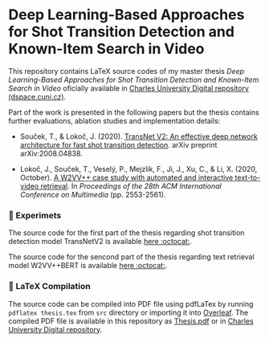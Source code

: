 # Deep Learning-Based Approaches for Shot Transition Detection and Known-Item Search in Video


This repository contains LaTeX source codes of my master thesis *Deep Learning-Based Approaches for Shot Transition Detection and Known-Item Search in Video* oficially available in [Charles University Digital repository (dspace.cuni.cz)](https://dspace.cuni.cz/handle/20.500.11956/121024).


Part of the work is presented in the following papers but the thesis contains further evaluations, ablation studies and implementation details:

- Souček, T., & Lokoč, J. (2020). [TransNet V2: An effective deep network architecture for fast shot transition detection](https://arxiv.org/abs/2008.04838). arXiv preprint arXiv:2008.04838.

- Lokoč, J., Souček, T., Veselý, P., Mejzlík, F., Ji, J., Xu, C., & Li, X. (2020, October). [A W2VV++ case study with automated and interactive text-to-video retrieval](https://dl.acm.org/doi/10.1145/3394171.3414002). In *Proceedings of the 28th ACM International Conference on Multimedia* (pp. 2553-2561).


### :floppy_disk: Experimets

The source code for the first part of the thesis regarding shot transition detection model TransNetV2 is available [here :octocat:](https://github.com/soCzech/TransNetV2).

The source code for the sencond part of the thesis regarding text retrieval model W2VV++BERT is available [here :octocat:](https://github.com/soCzech/w2vvpp_bert).


### :closed_book:	LaTeX Compilation

The source code can be compiled into PDF file using pdfLaTex by running `pdflatex thesis.tex` from `src` directory or importing it into [Overleaf](https://www.overleaf.com/). The compiled PDF file is available in this repository as [Thesis.pdf](https://github.com/soCzech/MasterThesis/blob/main/Thesis.pdf) or in [Charles University Digital repository](https://dspace.cuni.cz/handle/20.500.11956/121024).

